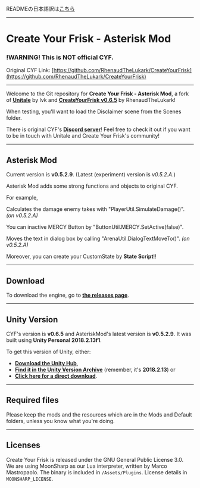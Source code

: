 READMEの日本語訳は[こちら](https://github.com/Fennene/CreateYourFrisk-AsteriskMod/blob/main/README-JP.md)

---

# Create Your Frisk - Asterisk Mod

### !WARNING! This is NOT official CYF.

Original CYF Link: [https://github.com/RhenaudTheLukark/CreateYourFrisk](https://github.com/RhenaudTheLukark/CreateYourFrisk)

---

Welcome to the Git repository for **Create Your Frisk - Asterisk Mod**, a fork of [**Unitale**](https://github.com/lvk/Unitale/) by lvk and [**CreateYourFrisk v0.6.5**](https://github.com/RhenaudTheLukark/CreateYourFrisk/releases/tag/v0.6.5) by RhenaudTheLukark!

When testing, you'll want to load the Disclaimer scene from the Scenes folder.

There is original CYF's [**Discord server**](https://discord.gg/GFJ5277)! Feel free to check it out if you want to be in touch with Unitale and Create Your Frisk's community!

***

## Asterisk Mod

Current version is **v0.5.2.9**. (Latest (experiment) version is *v0.5.2.A*.)

Asterisk Mod adds some strong functions and objects to original CYF.

For example,

Calculates the damage enemy takes with "PlayerUtil.SimulateDamage()". *(on v0.5.2.A)*

You can inactive MERCY Button by "ButtonUtil.MERCY.SetActive(false)".

Moves the text in dialog box by calling "ArenaUtil.DialogTextMoveTo()". *(on v0.5.2.A)*

Moreover, you can create your CustomState by **State Script**!!

***

## Download

To download the engine, go to [**the releases page**](https://github.com/Fennene/CreateYourFrisk-AsteriskMod/releases).

***

## Unity Version

CYF's version is **v0.6.5** and AsteriskMod's latest version is **v0.5.2.9**. It was built using **Unity Personal 2018.2.13f1**.

To get this version of Unity, either:

* [**Download the Unity Hub**](https://unity3d.com/get-unity/download),  
* [**Find it in the Unity Version Archive**](https://unity3d.com/get-unity/download/archive) (remember, it's **2018.2.13**) or  
* [**Click here for a direct download**](https://netstorage.unity3d.com/unity/83fbdcd35118/UnityDownloadAssistant-2018.2.13f1.exe).

***

## Required files

Please keep the mods and the resources which are in the Mods and Default folders, unless you know what you're doing.  

***

## Licenses

Create Your Frisk is released under the GNU General Public License 3.0.  
We are using MoonSharp as our Lua interpreter, written by Marco Mastropaolo. The binary is included in `/Assets/Plugins`. License details in `MOONSHARP_LICENSE`.
